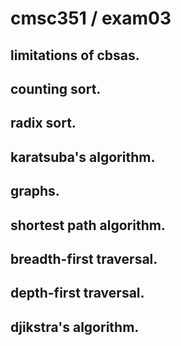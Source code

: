 # cmsc351 / exam03

## limitations of cbsas.

## counting sort.

## radix sort.

## karatsuba's algorithm.

## graphs.

## shortest path algorithm.

## breadth-first traversal.

## depth-first traversal.

## djikstra's algorithm.

 